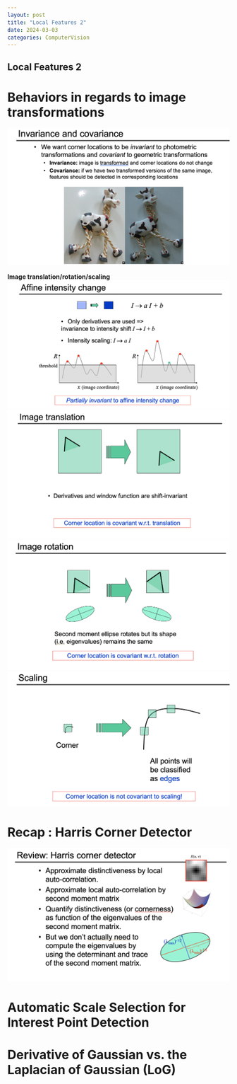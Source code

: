 ```yaml
---
layout: post
title: "Local Features 2"
date: 2024-03-03
categories: ComputerVision
---
```


## Local Features 2

# Behaviors in regards to image transformations

![](/images/2024-03-03/1.png)

**Image translation/rotation/scaling**
![](/images/2024-03-03/2.png)
![](/images/2024-03-03/3.png)
![](/images/2024-03-03/4.png)
![](/images/2024-03-03/5.png)

# Recap : Harris Corner Detector
![](/images/2024-03-03/6.png)

# Automatic Scale Selection for Interest Point Detection


# Derivative of Gaussian vs. the Laplacian of Gaussian (LoG) 
